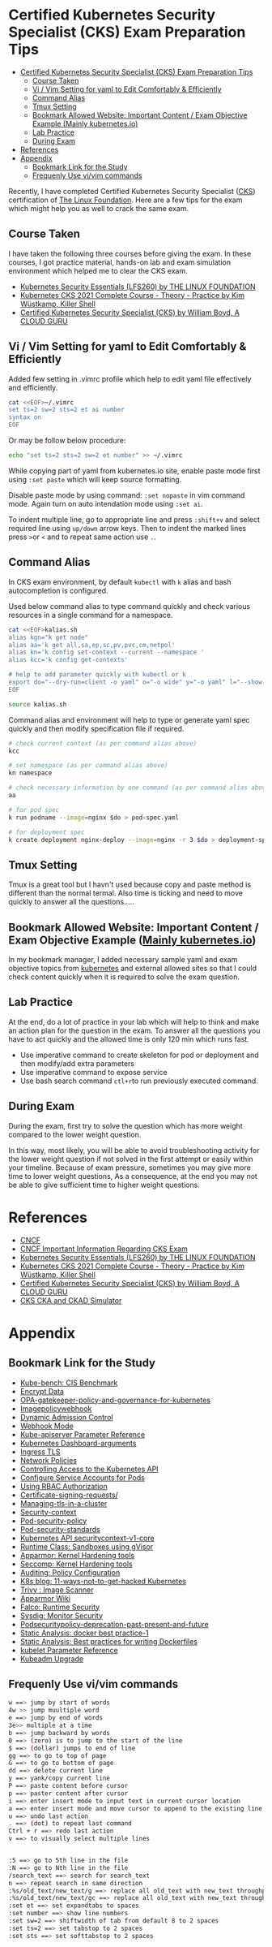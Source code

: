 # Certified Kubernetes Security Specialist (CKS) Exam Preparation Tips

- [Certified Kubernetes Security Specialist (CKS) Exam Preparation Tips](#certified-kubernetes-security-specialist-cks-exam-preparation-tips)
  - [Course Taken](#course-taken)
  - [Vi / Vim Setting for yaml to Edit Comfortably & Efficiently](#vi--vim-setting-for-yaml-to-edit-comfortably--efficiently)
  - [Command Alias](#command-alias)
  - [Tmux Setting](#tmux-setting)
  - [Bookmark Allowed Website: Important Content / Exam Objective Example (Mainly kubernetes.io)](#bookmark-allowed-website-important-content--exam-objective-example-mainly-kubernetesio)
  - [Lab Practice](#lab-practice)
  - [During Exam](#during-exam)
- [References](#references)
- [Appendix](#appendix)
  - [Bookmark Link for the Study](#bookmark-link-for-the-study)
  - [Frequenly Use vi/vim commands](#frequenly-use-vivim-commands)

Recently, I have completed Certified Kubernetes Security Specialist ([CKS](https://www.cncf.io/certification/cks/)) certification of [The Linux Foundation](https://www.linuxfoundation.org). Here are a few tips for the exam which might help you as well to crack the same exam.


## Course Taken
I have taken the following three courses before giving the exam. In these courses, I got practice material, hands-on lab and exam simulation environment which helped me to clear the CKS exam.
- [Kubernetes Security Essentials (LFS260) by THE LINUX FOUNDATION](https://training.linuxfoundation.org/training/kubernetes-security-essentials-lfs260/)
- [Kubernetes CKS 2021 Complete Course - Theory - Practice by Kim Wüstkamp, Killer Shell](https://www.udemy.com/share/103Mds2@FG1jV2JjSVEHdEBGC3JNfT1HYA==/)
- [Certified Kubernetes Security Specialist (CKS) by William Boyd, A CLOUD GURU](https://acloudguru.com/course/certified-kubernetes-security-specialist-cks)

## Vi / Vim Setting for yaml to Edit Comfortably & Efficiently

Added few setting in .vimrc profile which help to edit yaml file effectively and efficiently. 

```bash
cat <<EOF>~/.vimrc
set ts=2 sw=2 sts=2 et ai number
syntax on
EOF
```

Or may be follow below procedure:

```bash
echo "set ts=2 sts=2 sw=2 et number" >> ~/.vimrc
```

While copying part of yaml from kubernetes.io site, enable paste mode first using `:set paste` which will keep source formatting. 

Disable paste mode by using command: `:set nopaste` in vim command mode. Again turn on auto intendation mode using `:set ai`.

To indent multiple line, go to appropriate line and press `:shift+v` and select required line using `up/down` arrow keys. Then to indent the marked lines press  `>`or `<` and to repeat same action use `.`.



## Command Alias

In CKS exam environment, by default `kubectl` with `k` alias and bash autocompletion is configured. 

Used below command alias to type command quickly and check various resources in a single command for a namespace. 

```bash
cat <<EOF>kalias.sh
alias kgn="k get node" 
alias aa='k get all,sa,ep,sc,pv,pvc,cm,netpol'
alias kn='k config set-context --current --namespace '
alias kcc='k config get-contexts'

# help to add parameter quickly with kubectl or k 
export do="--dry-run=client -o yaml" o="-o wide" y="-o yaml" l="--show-labels" 
EOF

source kalias.sh
```

Command alias and environment will help to type or generate yaml spec quickly and then modify specification file if required.
```bash
# check current context (as per command alias above)
kcc 

# set namespace (as per command alias above)
kn namespace

# check necessary information by one command (as per command alias above)
aa

# for pod spec
k run podname --image=nginx $do > pod-spec.yaml

# for deployment spec
k create deployment nginx-deploy --image=nginx -r 3 $do > deployment-spec.yaml
```


## Tmux Setting

Tmux is a great tool but I havn't used because copy and paste method is different than the normal termal. Also time is ticking and need to move quickly to answer all the questions.....



## Bookmark Allowed Website: Important Content / Exam Objective Example ([Mainly kubernetes.io](https://kubernetes.io))

In my bookmark manager, I added necessary sample yaml and exam objective topics from [kubernetes](https://kubernetes.io) and external allowed sites so that I could check content quickly when it is required to solve the exam question. 



## Lab Practice

At the end, do a lot of practice in your lab which will help to think and make an action plan for the question in the exam. To answer all the questions you have to act quickly and the allowed time is only 120 min which runs fast.

- Use imperative command to create skeleton for pod or deployment and then modify/add extra parameters
- Use imperative command to expose service
- Use bash search command `ctl+r`to run previously executed command.

## During Exam
During the exam, first try to solve the question which has more weight compared to the lower weight question.

In this way, most likely, you will be able to avoid troubleshooting activity for the lower weight question if not solved in the first attempt or easily within your timeline. Because of exam pressure, sometimes you may give more time to lower weight questions, As a consequence, at the end you may not be able to give sufficient time to higher weight questions.



# References
- [CNCF](https://www.cncf.io/certification/cks/)
- [CNCF Important Information Regarding CKS Exam](https://docs.linuxfoundation.org/tc-docs/certification/important-instructions-cks)
- [Kubernetes Security Essentials (LFS260) by THE LINUX FOUNDATION](https://training.linuxfoundation.org/training/kubernetes-security-essentials-lfs260/)
- [Kubernetes CKS 2021 Complete Course - Theory - Practice by Kim Wüstkamp, Killer Shell](https://www.udemy.com/share/103Mds2@FG1jV2JjSVEHdEBGC3JNfT1HYA==/)
- [Certified Kubernetes Security Specialist (CKS) by William Boyd, A CLOUD GURU](https://acloudguru.com/course/certified-kubernetes-security-specialist-cks)
- [CKS CKA and CKAD Simulator](https://killer.sh/)



# Appendix

## Bookmark Link for the Study
- [Kube-bench: CIS Benchmark](https://github.com/aquasecurity/kube-bench)
- [Encrypt Data](https://kubernetes.io/docs/tasks/administer-cluster/encrypt-data/)
- [OPA-gatekeeper-policy-and-governance-for-kubernetes](https://kubernetes.io/blog/2019/08/06/opa-gatekeeper-policy-and-governance-for-kubernetes/)
- [Imagepolicywebhook](https://kubernetes.io/docs/reference/access-authn-authz/admission-controllers/#imagepolicywebhook)
- [Dynamic Admission Control](https://kubernetes.io/docs/reference/access-authn-authz/extensible-admission-controllers/)
- [Webhook Mode](https://kubernetes.io/docs/reference/access-authn-authz/webhook/)
- [Kube-apiserver Parameter Reference](https://kubernetes.io/docs/reference/command-line-tools-reference/kube-apiserver/#options)
- [Kubernetes Dashboard-arguments](https://github.com/kubernetes/dashboard/blob/master/docs/common/dashboard-arguments.md)
- [Ingress TLS](https://kubernetes.io/docs/concepts/services-networking/ingress/)
- [Network Policies](https://kubernetes.io/docs/concepts/services-networking/network-policies/#networkpolicy-resource)
- [Controlling Access to the Kubernetes API](https://kubernetes.io/docs/concepts/security/controlling-access/)
- [Configure Service Accounts for Pods](https://kubernetes.io/docs/tasks/configure-pod-container/configure-service-account/)
- [Using RBAC Authorization](https://kubernetes.io/docs/reference/access-authn-authz/rbac/)
- [Certificate-signing-requests/](https://kubernetes.io/docs/reference/access-authn-authz/certificate-signing-requests/)
- [Managing-tls-in-a-cluster](https://kubernetes.io/docs/tasks/tls/managing-tls-in-a-cluster/)
- [Security-context](https://kubernetes.io/docs/tasks/configure-pod-container/security-context/)
- [Pod-security-policy](https://kubernetes.io/docs/concepts/policy/pod-security-policy/)
- [Pod-security-standards](https://kubernetes.io/docs/concepts/security/pod-security-standards/)
- [Kubernetes API securitycontext-v1-core](https://kubernetes.io/docs/reference/generated/kubernetes-api/v1.21/#securitycontext-v1-core)
- [Runtime Class: Sandboxes using gVisor](https://kubernetes.io/docs/concepts/containers/runtime-class/)
- [Apparmor: Kernel Hardening tools](https://kubernetes.io/docs/tutorials/clusters/apparmor/)
- [Seccomp: Kernel Hardening tools](https://kubernetes.io/docs/tutorials/clusters/seccomp#create-a-pod-with-a-seccomp-profile-for-syscall-auditing)
- [Auditing: Policy Configuration](https://kubernetes.io/docs/tasks/debug-application-cluster/audit/)
- [K8s blog: 11-ways-not-to-get-hacked Kubernetes](https://kubernetes.io/blog/2018/07/18/11-ways-not-to-get-hacked/)
- [Trivy : Image Scanner](https://aquasecurity.github.io/trivy/v0.18.3/)
- [Apparmor Wiki](https://gitlab.com/apparmor/apparmor/-/wikis/Documentation)
- [Falco: Runtime Security](https://falco.org/docs/)
- [Sysdig: Monitor Security](https://docs.sysdig.com/?lang=en)
- [Podsecuritypolicy-deprecation-past-present-and-future](https://kubernetes.io/blog/2021/04/06/podsecuritypolicy-deprecation-past-present-and-future/)
- [Static Analysis: docker best practice-1](https://sysdig.com/blog/dockerfile-best-practices/)
- [Static Analysis: Best practices for writing Dockerfiles](https://docs.docker.com/develop/develop-images/dockerfile_best-practices/)
- [kubelet Parameter Reference](https://kubernetes.io/docs/reference/command-line-tools-reference/kubelet/)
- [Kubeadm Upgrade](https://kubernetes.io/docs/tasks/administer-cluster/kubeadm/kubeadm-upgrade/)



## Frequenly Use vi/vim commands

```bash
w ==> jump by start of words
4w >> jump muultiple word
e ==> jump by end of words
3e>> multiple at a time
b ==> jump backward by words
0 ==> (zero) is to jump to the start of the line
$ ==> (dollar) jumps to end of line
gg ==> to go to top of page
G ==> to go to bottom of page
dd ==> delete current line
y ==> yank/copy current line
P ==> paste content before cursor
p ==> paster content after cursor
i ==> enter insert mode to input text in current cursor location
a ==> enter insert mode and move cursor to append to the existing line
u ==> undo last action
. ==> (dot) to repeat last command
Ctrl + r ==> redo last action
v ==> to visually select multiple lines


:5 ==> go to 5th line in the file
:N ==> go to Nth line in the file
/search_text ==> search for search_text
n ==> repeat search in same direction
:%s/old_text/new_text/g ==> replace all old_text with new_text throughput file
:%s/old_text/new_text/gc ==> replace all old_text with new_text throughput file asking for confirmation before making each change
:set et ==> set expandtabs to spaces
:set number ==> show line numbers
:set sw=2 ==> shiftwidth of tab from default 8 to 2 spaces
:set ts=2 ==> set tabstop to 2 spaces
:set sts ==> set softtabstop to 2 spaces
```

